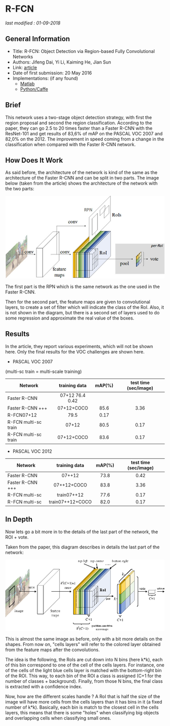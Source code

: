 # R-FCN

_last modified : 01-09-2018_

## General Information

- Title: R-FCN: Object Detection via Region-based Fully Convolutional Networks
- Authors: Jifeng Dai, Yi Li, Kaiming He, Jian Sun
- Link: [article](https://arxiv.org/abs/1605.06409)
- Date of first submission: 20 May 2016
- Implementations: (if any found)
    - [Matlab](https://github.com/daijifeng001/R-FCN)
    - [Python/Caffe](https://github.com/YuwenXiong/py-R-FCN)

## Brief

This network uses a two-stage object detection strategy, with first the region proposal and second the region classification.
According to the paper, they can go 2.5 to 20 times faster than a Faster R-CNN with the ResNet-101 and get results of 83,6% of mAP on the PASCAL VOC 2007 and 82,0% on the 2012. The improvement in speed coming from a change in the classification when compared with the Faster R-CNN network.

## How Does It Work

As said before, the architecture of the network is kind of the same as the architecture of the Faster R-CNN and can be split in two parts. The image below (taken from the article) shows the architecture of the network with the two parts:

![Network architecture](https://raw.githubusercontent.com/D3lt4lph4/papers/master/docs/images/imagedetection/rfcn/network.jpg "R-FCN")

The first part is the RPN which is the same network as the one used in the Faster R-CNN.

Then for the second part, the feature maps are given to convolutional layers, to create a set of filter which will indicate the class of the RoI. Also, it is not shown in the diagram, but there is a second set of layers used to do some regression and approximate the real value of the boxes.

## Results

In the article, they report various experiments, which will not be shown here. Only the final results for the VOC challenges are shown here.

- PASCAL VOC 2007

(multi-sc train = multi-scale training)

| Network | training data | mAP(%) | test time (sec/image) |
|---------|:-------------:|:------:|:---------------------:|
| Faster R-CNN | 07+12 76.4 0.42 |
| Faster R-CNN +++ | 07+12+COCO | 85.6 | 3.36 | 
| R-FCN07+12 | 79.5 | 0.17 |
| R-FCN multi-sc train | 07+12 | 80.5 | 0.17 |
| R-FCN multi-sc train | 07+12+COCO | 83.6 | 0.17 |

- PASCAL VOC 2012

| Network | training data | mAP(%) | test time (sec/image) |
|---------|:-------------:|:------:|:---------------------:|
| Faster R-CNN | 07++12 | 73.8 | 0.42 |
| Faster R-CNN +++ | 07++12+COCO | 83.8 | 3.36 |
| R-FCN multi-sc | train07++12 | 77.6 | 0.17 |
| R-FCN multi-sc | train07++12+COCO | 82.0 | 0.17 |

## In Depth

Now lets go a bit more in to the details of the last part of the network, the ROI + vote.

Taken from the paper, this diagram describes in details the last part of the network:

![Network details](https://raw.githubusercontent.com/D3lt4lph4/papers/master/docs/images/imagedetection/rfcn/networkdetails.png "R-FCN")

This is almost the same image as before, only with a bit more details on the shapes. From now on, "cells layers" will refer to the colored layer obtained from the feature maps after the convolutions.

The idea is the following, the RoIs are cut down into N bins (here k*k), each of this bin correspond to one of the cell of the cells layers. For instance, one of the cells of the light blue cells layer is matched with the bottom-right bin of the ROI. This way, to each bin of the ROI a class is assigned (C+1 for the number of classes + background). Finally, from those N bins, the final class is extracted with a confidence index.

Now, how are the different scales handle ? A RoI that is half the size of the image will have more cells from the cells layers than it has bins in it (a fixed number of k*k). Basically, each bin is match to the closest cell in the cells layers, this means that there is some "holes" when classifying big objects and overlapping cells when classifying small ones.